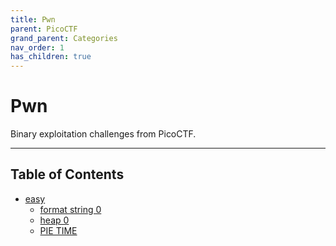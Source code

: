 ```yaml
---
title: Pwn
parent: PicoCTF
grand_parent: Categories
nav_order: 1
has_children: true
---
```


# Pwn

Binary exploitation challenges from PicoCTF.

---

## Table of Contents

- [easy](pwn/easy.md)
    - [format string 0](PicoCTF/pwn/easy/format_string_0.md)
    - [heap 0](PicoCTF/pwn/easy/heap_0.md)
    - [PIE TIME](PicoCTF/pwn/easy/pie_time.md)

